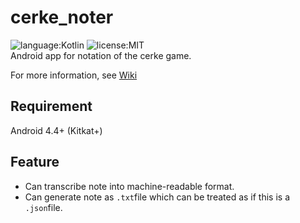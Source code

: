 # cerke_noter
![language:Kotlin](https://img.shields.io/badge/language-Kotlin-orange.svg) ![license:MIT](https://img.shields.io/badge/license-MIT-blue.svg)  
Android app for notation of the cerke game.

For more information, see [Wiki](https://github.com/schwert398/cerke_noter/wiki)

## Requirement
Android 4.4+ (Kitkat+)

## Feature
- Can transcribe note into machine-readable format.
- Can generate note as `.txt`file which can be treated as if this is a `.json`file.
